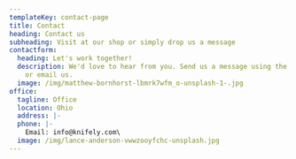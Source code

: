 ```yaml
---
templateKey: contact-page
title: Contact
heading: Contact us
subheading: Visit at our shop or simply drop us a message
contactform:
  heading: Let's work together!
  description: We'd love to hear from you. Send us a message using the form below,
    or email us.
  image: /img/matthew-bornhorst-lbmrk7wfm_o-unsplash-1-.jpg
office:
  tagline: Office
  location: Ohio
  address: |-
  phone: |-
    Email: info@knifely.com\
  image: /img/lance-anderson-vwwzooyfchc-unsplash.jpg
---
```

